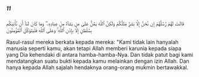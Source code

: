 ##### 11

<span class="ayah">قَالَتْ لَهُمْ رُسُلُهُمْ إِن نَّحْنُ إِلَّا بَشَرٌۭ مِّثْلُكُمْ وَلَٰكِنَّ ٱللَّهَ يَمُنُّ عَلَىٰ مَن يَشَآءُ مِنْ عِبَادِهِۦ ۖ وَمَا كَانَ لَنَآ أَن نَّأْتِيَكُم بِسُلْطَٰنٍ إِلَّا بِإِذْنِ ٱللَّهِ ۚ وَعَلَى ٱللَّهِ فَلْيَتَوَكَّلِ ٱلْمُؤْمِنُونَ</span>

<span class="ayah_translation">Rasul-rasul mereka berkata kepada mereka: "Kami tidak lain hanyalah manusia seperti kamu, akan tetapi Allah memberi karunia kepada siapa yang Dia kehendaki di antara hamba-hamba-Nya. Dan tidak patut bagi kami mendatangkan suatu bukti kepada kamu melainkan dengan izin Allah. Dan hanya kepada Allah sajalah hendaknya orang-orang mukmin bertawakkal.</span>
